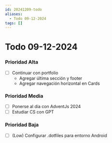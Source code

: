 ```yaml
---
id: 20241209-todo
aliases:
  - Todo 09-12-2024
tags: []
---
```

# Todo 09-12-2024

### Prioridad Alta
- [ ] Continuar con portfolio
  - Agregar última sección y footer
  - Agregar navegación horizontal en Cards

### Prioridad Media
- [ ] Ponerse al día con AdventJs 2024
- [ ] Estudiar CS con GPT

### Prioridad Baja
- [ ] (Low) Configurar .dotfiles para entorno Android 
